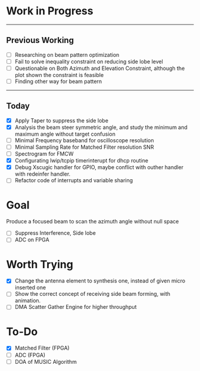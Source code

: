 # Work in Progress
---
## Previous Working
- [ ] Researching on beam pattern optimization
- [ ] Fail to solve inequality constraint on reducing side lobe level
- [ ] Questionable on Both Azimuth and Elevation Constraint, although the plot shown the constraint is feasible
- [ ] Finding other way for beam pattern
--- 
## Today
- [x] Apply Taper to suppress the side lobe
- [x] Analysis the beam steer symmetric angle, and study the minimum and maximum angle without target confusion
- [ ] Minimal Frequency baseband for oscilloscope resolution
- [ ] Minimal Sampling Rate for Matched Filter resolution SNR
- [ ] Spectrogram for FMCW
- [x] Configurating lwip/tcpip timerinterupt for dhcp routine
- [x] Debug Xscugic handler for GPIO, maybe conflict with outher handler with redeinfer handler.
- [ ] Refactor code of interrupts and variable sharing

# Goal 
Produce a focused beam to scan the azimuth angle without null space
- [ ] Suppress Interference, Side lobe
- [ ] ADC on FPGA

# Worth Trying
- [x] Change the antenna element to synthesis one, instead of given micro inserted one
- [ ]  Show the correct concept of receiving side beam forming, with animation. 
- [ ] DMA Scatter Gather Engine for higher throughput 

# To-Do
- [x] Matched Filter (FPGA)
- [ ] ADC (FPGA)
- [ ] DOA of MUSIC Algorithm